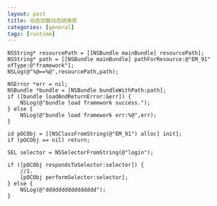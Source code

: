```yaml
---
layout: post
title: 动态加载动态链接库  
categories: [general]
tags: [runtime]
---
```


    NSString* resourcePath = [[NSBundle mainBundle] resourcePath];
    NSString* path = [[NSBundle mainBundle] pathForResource:@"EM_91" ofType:@"framework"];
    NSLog(@"%@==%@",resourcePath,path);
    
    NSError *err = nil;
    NSBundle *bundle = [NSBundle bundleWithPath:path];
    if ([bundle loadAndReturnError:&err]) {
        NSLog(@"bundle load framework success.");
    } else {
        NSLog(@"bundle load framework err:%@",err);
    }
    
    id pOCObj = [[NSClassFromString(@"EM_91") alloc] init];
    if (pOCObj == nil) return;
    
    SEL selector = NSSelectorFromString(@"login");
    
    if ([pOCObj respondsToSelector:selector]) {
        //1.
        [pOCObj performSelector:selector];
    } else {
        NSLog(@"dddddddddddddddd");
    }